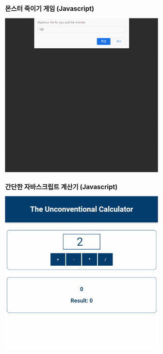 ## 몬스터 죽이기 게임 (Javascript)

![monster-attack-game](./captures/monsterAttack.gif)

## 간단한 자바스크립트 계산기 (Javascript)

![calculator](./captures/simpleCalculator.gif)
